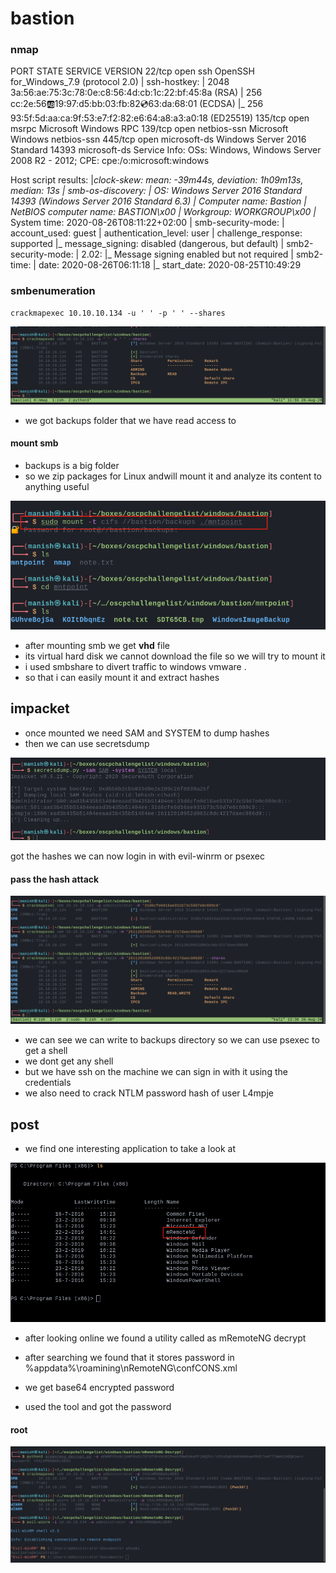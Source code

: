# bastion



### nmap

PORT    STATE SERVICE      VERSION
22/tcp  open  ssh          OpenSSH for_Windows_7.9 (protocol 2.0)
| ssh-hostkey: 
|   2048 3a:56:ae:75:3c:78:0e:c8:56:4d:cb:1c:22:bf:45:8a (RSA)
|   256 cc:2e:56:ab:19:97:d5:bb:03:fb:82:cd:63:da:68:01 (ECDSA)
|_  256 93:5f:5d:aa:ca:9f:53:e7:f2:82:e6:64:a8:a3:a0:18 (ED25519)
135/tcp open  msrpc        Microsoft Windows RPC
139/tcp open  netbios-ssn  Microsoft Windows netbios-ssn
445/tcp open  microsoft-ds Windows Server 2016 Standard 14393 microsoft-ds
Service Info: OSs: Windows, Windows Server 2008 R2 - 2012; CPE: cpe:/o:microsoft:windows

Host script results:
|_clock-skew: mean: -39m44s, deviation: 1h09m13s, median: 13s
| smb-os-discovery: 
|   OS: Windows Server 2016 Standard 14393 (Windows Server 2016 Standard 6.3)
|   Computer name: Bastion
|   NetBIOS computer name: BASTION\x00
|   Workgroup: WORKGROUP\x00
|_  System time: 2020-08-26T08:11:22+02:00
| smb-security-mode: 
|   account_used: guest
|   authentication_level: user
|   challenge_response: supported
|_  message_signing: disabled (dangerous, but default)
| smb2-security-mode: 
|   2.02: 
|_    Message signing enabled but not required
| smb2-time: 
|   date: 2020-08-26T06:11:18
|_  start_date: 2020-08-25T10:49:29





### smbenumeration

```
crackmapexec 10.10.10.134 -u ' ' -p ' ' --shares
```



![image-20200826115546252](bastion.assets/image-20200826115546252.png)



- we got backups folder that we have read access to



#### mount smb

- backups is a big folder
- so we zip packages for Linux andwill mount it and analyze its content to anything useful

![image-20200826120430702](bastion.assets/image-20200826120430702.png)



- after mounting smb we get **vhd** file 
- its virtual hard disk we cannot download the file so we will try to mount it
- i used smbshare to divert traffic to windows vmware . 
- so that i can easily mount it and extract hashes



## impacket

- once mounted we need SAM and SYSTEM to dump hashes
- then we can use secretsdump



![image-20200826133217310](bastion.assets/image-20200826133217310.png)

got the hashes we can now login in with evil-winrm or psexec



#### pass the hash attack

![image-20200826133620529](bastion.assets/image-20200826133620529.png)

- we can see we can write to backups directory so we can use psexec to get a shell
- we dont get any shell
- but we have ssh on the machine we can sign in with it using the credentials
- we also need to crack NTLM password hash of user L4mpje



## post

- we find one interesting application to take a look at

![image-20200826144411297](bastion.assets/image-20200826144411297.png)



- after looking online we found a utility called as mRemoteNG decrypt 
- after searching we found that it stores password in %appdata%\roamining\nRemoteNG\confCONS.xml
- we get base64 encrypted password

- used the tool and got the password

#### root

![image-20200826145354625](bastion.assets/image-20200826145354625.png)